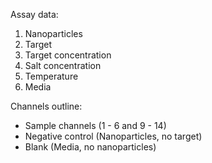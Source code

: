 Assay data:
1) Nanoparticles
2) Target
3) Target concentration
4) Salt concentration
5) Temperature
6) Media

Channels outline:
- Sample channels (1 - 6 and 9 - 14)
- Negative control (Nanoparticles, no target)
- Blank (Media, no nanoparticles)

